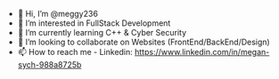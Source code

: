 - 👋 Hi, I’m @meggy236
- 👀 I’m interested in FullStack Development
- 🌱 I’m currently learning C++ & Cyber Security
- 💞️ I’m looking to collaborate on Websites (FrontEnd/BackEnd/Design)
- 📫 How to reach me - Linkedin: https://www.linkedin.com/in/megan-sych-988a8725b

<!---
meggy236/meggy236 is a ✨ special ✨ repository because its `README.md` (this file) appears on your GitHub profile.
You can click the Preview link to take a look at your changes.
--->
